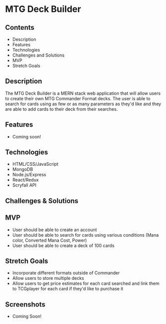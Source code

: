 # MTG Deck Builder

## Contents
* Description
* Features
* Technologies
* Challenges and Solutions
* MVP
* Stretch Goals

## Description
The MTG Deck Builder is a MERN stack web application that will allow users to create their own MTG Commander Format decks. The user is able to search for cards using as few or as many parameters as they'd like and they are able to add cards to their deck from their searches. 

## Features
* Coming soon!

## Technologies
- HTML/CSS/JavaScript
- MongoDB
- Node.js/Express
- React/Redux
- Scryfall API

## Challenges & Solutions


## MVP
* User should be able to create an account
* User should be able to search for cards using various conditions (Mana color, Converted Mana Cost, Power)
* User should be able to create a deck of 100 cards


## Stretch Goals
* Incorporate different formats outside of Commander
* Allow users to store multiple decks
* Allow users to get price estimates for each card searched and link them to TCGplayer for each card if they'd like to purchase it

## Screenshots
* Coming Soon!
